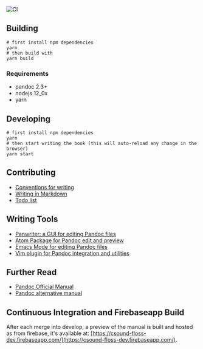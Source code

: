 ![CI](https://github.com/csound-flossmanual/csound-floss/workflows/CI/badge.svg)

## Building

```
# first install npm dependencies
yarn
# then build with
yarn build
```

### Requirements
- pandoc 2.3+
- nodejs 12_0x
- yarn


## Developing

```
# first install npm dependencies
yarn
# then start writing the book (this will auto-reload any change in the browser)
yarn start
```

## Contributing
- [Conventions for writing](contribute/conventions.md)
- [Writing in Markdown](contribute/writing-in-markdown.md)
- [Todo list](contribute/todo.md)

## Writing Tools
- [Panwriter: a GUI for editing Pandoc files](https://panwriter.com/)
- [Atom Package for Pandoc edit and preview](https://atom.io/packages/pandoc)
- [Emacs Mode for editing Pandoc files](http://joostkremers.github.io/pandoc-mode/)
- [Vim plugin for Pandoc integration and utilities](https://github.com/vim-pandoc/vim-pandoc)

## Further Read
- [Pandoc Official Manual](https://pandoc.org/MANUAL.html)
- [Pandoc alternative manual](https://rmarkdown.rstudio.com/authoring_pandoc_markdown.html%23raw-tex)

## Continuous Integration and Firebaseapp Build

After each merge into develop, a preview of the manual is built and hosted
as from firebase, it's available at: [https://csound-floss-dev.firebaseapp.com/](https://csound-floss-dev.firebaseapp.com/).
